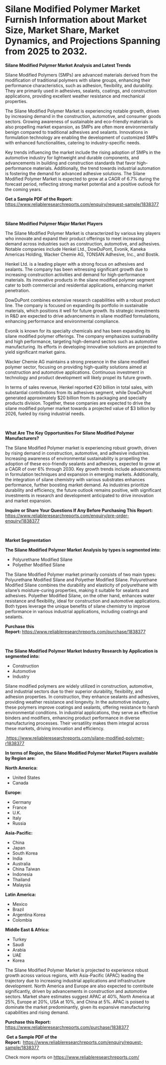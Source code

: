 <p><h1>Silane Modified Polymer Market Furnish Information about Market Size, Market Share, Market Dynamics, and Projections Spanning from 2025 to 2032.</h1></p><p><strong>Silane Modified Polymer Market Analysis and Latest Trends</strong></p>
<p><p>Silane Modified Polymers (SMPs) are advanced materials derived from the modification of traditional polymers with silane groups, enhancing their performance characteristics, such as adhesion, flexibility, and durability. They are primarily used in adhesives, sealants, coatings, and construction applications, providing excellent weather resistance and mechanical properties. </p><p>The Silane Modified Polymer Market is experiencing notable growth, driven by increasing demand in the construction, automotive, and consumer goods sectors. Growing awareness of sustainable and eco-friendly materials is also propelling market expansion, as SMPs are often more environmentally benign compared to traditional adhesives and sealants. Innovations in formulation technology are enabling the development of customized SMPs with enhanced functionalities, catering to industry-specific needs.</p><p>Key trends influencing the market include the rising adoption of SMPs in the automotive industry for lightweight and durable components, and advancements in building and construction standards that favor high-performance materials. Additionally, the trend towards industrial automation is fostering the demand for advanced adhesive solutions. The Silane Modified Polymer Market is expected to grow at a CAGR of 6.7% during the forecast period, reflecting strong market potential and a positive outlook for the coming years.</p></p>
<p><strong>Get a Sample PDF of the Report:&nbsp;</strong> <a href="https://www.reliableresearchreports.com/enquiry/request-sample/1838377?utm_campaign=2146&utm_medium=2&utm_source=Github&utm_content=ia&utm_term=31012025&utm_id=silane-modified-polymer">https://www.reliableresearchreports.com/enquiry/request-sample/1838377</a></p>
<p>&nbsp;</p>
<p><strong>Silane Modified Polymer Major Market Players</strong></p>
<p><p>The Silane Modified Polymer Market is characterized by various key players who innovate and expand their product offerings to meet increasing demand across industries such as construction, automotive, and adhesives. Notable companies include Henkel Ltd., DowDuPont, Evonik, Kaneka Americas Holding, Wacker Chemie AG, TONSAN Adhesive, Inc., and Bostik.</p><p>Henkel Ltd. is a leading player with a strong focus on adhesives and sealants. The company has been witnessing significant growth due to increasing construction activities and demand for high-performance materials. Its innovative products in the silane modified polymer segment cater to both commercial and residential applications, enhancing market penetration.</p><p>DowDuPont combines extensive research capabilities with a robust product line. The company is focused on expanding its portfolio in sustainable materials, which positions it well for future growth. Its strategic investments in R&D are expected to drive advancements in silane modified formulations, enhancing performance and environmental compliance.</p><p>Evonik is known for its specialty chemicals and has been expanding its silane modified polymer offerings. The company emphasizes sustainability and high performance, targeting high-demand sectors such as automotive manufacturing. Its efforts in developing innovative solutions are projected to yield significant market gains.</p><p>Wacker Chemie AG maintains a strong presence in the silane modified polymer sector, focusing on providing high-quality solutions aimed at construction and automotive applications. Continuous investment in technology and product development will likely propel its future growth. </p><p>In terms of sales revenue, Henkel reported €20 billion in total sales, with substantial contributions from its adhesives segment, while DowDuPont generated approximately $20 billion from its packaging and specialty products division. Together, these companies are expected to drive the silane modified polymer market towards a projected value of $3 billion by 2026, fueled by rising industrial needs.</p></p>
<p>&nbsp;</p>
<p><strong>What Are The Key Opportunities For Silane Modified Polymer Manufacturers?</strong></p>
<p><p>The Silane Modified Polymer market is experiencing robust growth, driven by rising demand in construction, automotive, and adhesive industries. Increasing awareness of environmental sustainability is propelling the adoption of these eco-friendly sealants and adhesives, expected to grow at a CAGR of over 6% through 2030. Key growth trends include advancements in formulation techniques and expansion in emerging markets. Additionally, the integration of silane chemistry with various substrates enhances performance, further boosting market demand. As industries prioritize durability and efficiency, the future outlook remains positive, with significant investments in research and development anticipated to drive innovation and market expansion.</p></p>
<p><strong>Inquire or Share Your Questions If Any Before Purchasing This Report:</strong> <a href="https://www.reliableresearchreports.com/enquiry/pre-order-enquiry/1838377?utm_campaign=2146&utm_medium=2&utm_source=Github&utm_content=ia&utm_term=31012025&utm_id=silane-modified-polymer">https://www.reliableresearchreports.com/enquiry/pre-order-enquiry/1838377</a></p>
<p>&nbsp;</p>
<p><strong>Market Segmentation</strong></p>
<p><strong>The Silane Modified Polymer Market Analysis by types is segmented into:</strong></p>
<p><ul><li>Polyurethane Modified Silane</li><li>Polyether Modified Silane</li></ul></p>
<p><p>The Silane Modified Polymer market primarily consists of two main types: Polyurethane Modified Silane and Polyether Modified Silane. Polyurethane Modified Silane combines the durability and elasticity of polyurethane with silane’s moisture-curing properties, making it suitable for sealants and adhesives. Polyether Modified Silane, on the other hand, enhances water resistance and flexibility, ideal for construction and automotive applications. Both types leverage the unique benefits of silane chemistry to improve performance in various industrial applications, including coatings and sealants.</p></p>
<p><strong>Purchase this Report:&nbsp;</strong><a href="https://www.reliableresearchreports.com/purchase/1838377?utm_campaign=2146&utm_medium=2&utm_source=Github&utm_content=ia&utm_term=31012025&utm_id=silane-modified-polymer">https://www.reliableresearchreports.com/purchase/1838377</a></p>
<p>&nbsp;</p>
<p><strong>The Silane Modified Polymer Market Industry Research by Application is segmented into:</strong></p>
<p><ul><li>Construction</li><li>Automotive</li><li>Industry</li></ul></p>
<p><p>Silane modified polymers are widely utilized in construction, automotive, and industrial sectors due to their superior durability, flexibility, and adhesion properties. In construction, they enhance sealants and adhesives, providing weather resistance and longevity. In the automotive industry, these polymers improve coatings and sealants, offering resistance to harsh environmental conditions. In industrial applications, they serve as effective binders and modifiers, enhancing product performance in diverse manufacturing processes. Their versatility makes them integral across these markets, driving innovation and efficiency.</p></p>
<p><a href="https://www.reliableresearchreports.com/silane-modified-polymer-r1838377?utm_campaign=2146&utm_medium=2&utm_source=Github&utm_content=ia&utm_term=31012025&utm_id=silane-modified-polymer">&nbsp;https://www.reliableresearchreports.com/silane-modified-polymer-r1838377</a></p>
<p><strong>In terms of Region, the Silane Modified Polymer Market Players available by Region are:</strong></p>
<p>
    <p> <strong> North America: </strong>
        <ul>
            <li>United States</li>
            <li>Canada</li>
        </ul>
        </p> 
    <p> <strong> Europe: </strong>
        <ul>
            <li>Germany</li>
            <li>France</li>
            <li>U.K.</li>
            <li>Italy</li>
            <li>Russia</li>
        </ul>
        </p> 
    <p> <strong> Asia-Pacific: </strong>
        <ul>
            <li>China</li>
            <li>Japan</li>
            <li>South Korea</li>
            <li>India</li>
            <li>Australia</li>
            <li>China Taiwan</li>
            <li>Indonesia</li>
            <li>Thailand</li>
            <li>Malaysia</li>
        </ul>
        </p> 
    <p> <strong> Latin America: </strong>
        <ul>
            <li>Mexico</li>
            <li>Brazil</li>
            <li>Argentina Korea</li>
            <li>Colombia</li>
        </ul>
        </p> 
    <p> <strong> Middle East & Africa: </strong>
        <ul>
            <li>Turkey</li>
            <li>Saudi</li>
            <li>Arabia</li>
            <li>UAE</li>
            <li>Korea</li>
        </ul>
    </p>
    </p>
<p><p>The Silane Modified Polymer Market is projected to experience robust growth across various regions, with Asia-Pacific (APAC) leading the trajectory due to increasing industrial applications and infrastructure development. North America and Europe are also expected to contribute significantly, driven by advancements in construction and automotive sectors. Market share estimates suggest APAC at 40%, North America at 25%, Europe at 20%, USA at 10%, and China at 5%. APAC is poised to dominate the market predominantly, given its expansive manufacturing capabilities and rising demand.</p></p>
<p><strong>Purchase this Report: </strong><a href="https://www.reliableresearchreports.com/purchase/1838377?utm_campaign=2146&utm_medium=2&utm_source=Github&utm_content=ia&utm_term=31012025&utm_id=silane-modified-polymer">https://www.reliableresearchreports.com/purchase/1838377</a></p>
<p>&nbsp;<strong>Get a Sample PDF of the Report:&nbsp;&nbsp;</strong><a href="https://www.reliableresearchreports.com/enquiry/request-sample/1838377?utm_campaign=2146&utm_medium=2&utm_source=Github&utm_content=ia&utm_term=31012025&utm_id=silane-modified-polymer">https://www.reliableresearchreports.com/enquiry/request-sample/1838377</a></p>
<p><strong></strong></p>
<p>Check more reports on <a href="https://www.reliableresearchreports.com/?utm_campaign=2146&utm_medium=2&utm_source=Github&utm_content=ia&utm_term=31012025&utm_id=silane-modified-polymer">https://www.reliableresearchreports.com/</a></p>